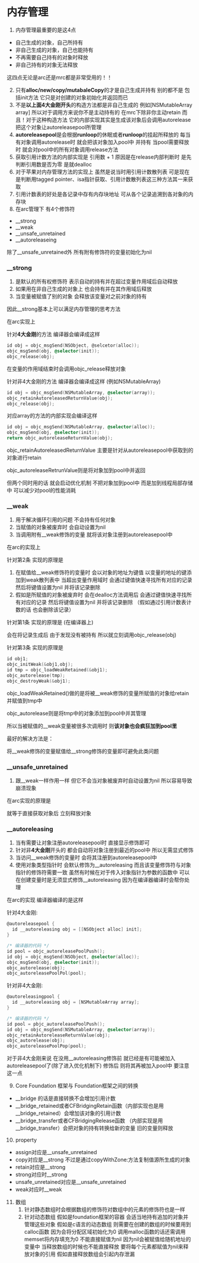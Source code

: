 # 内存管理

1. 内存管理最重要的是这4点

* 自己生成的对象，自己所持有
* 非自己生成的对象，自己也能持有
* 不再需要自己持有的对象时释放
* 非自己持有的对象无法释放

这四点无论是arc还是mrc都是非常受用的！！

2. 只有**alloc/new/copy/mutabaleCopy**的才是自己生成并持有 别的都不是 包括init方法 它只是对创建的对象初始化并返回而已
3. 不是**以上面4大金刚开头**的构造方法都是非自己生成的 例如[NSMutableArray array] 所以对于调用方来说你不是主动持有的 在mrc下除非你主动retain 而且！对于这种构造方法 它的内部实现其实是生成该对象后会调用autorelease 把这个对象让autoreleasepool所管理 
4. **autoreleasepool**是会根据**runloop**的休眠或者**runloop**的挂起所释放的 每当有对象调用autorelease时 就会把该对象加入pool中 并持有 当pool需要释放时 就会对pool中的所有对象调用release方法
5. 获取引用计数方法的内部实现是 引用数 + 1 原因是在release内部判断时 是先判断引用数是否为零 是就dealloc 
6. 对于苹果对内存管理方法的实现上 虽然是说当时用引用计数散列表 可是现在是判断用tagged pointer、isa指针获取、引用计数散列表这三种方法其一来获取
7. 引用计数表的好处是各记录中存有内存块地址 可从各个记录追溯到各对象的内存块
8. 在arc管理下 有4个修饰符 

* __strong
* __weak
* __unsafe\_unretained
* __autoreleaseing

除了__unsafe\_unretained外 所有附有修饰符的变量初始化为nil

### __strong

1. 是默认的所有权修饰符 表示自动的持有并在超过变量作用域后自动释放
2. 如果用在非自己生成的对象上 也会持有并在其作用域后释放
3. 当变量被赋值了别的对象 会释放该变量对之前对象的持有

因此__strong基本上可以满足内存管理的思考方法

在arc实现上

针对**4大金刚**的方法 编译器会编译成这样

```objective-c
id obj = objc_msgSend(NSObject, @selcetor(alloc));
objc_msgSend(obj, @selector(init));
objc_release(obj);
```

在变量的作用域结束时会调用objc_release释放对象

针对非4大金刚的方法 编译器会编译成这样 (例如NSMutableArray)

```objective-c
id obj = objc_msgSend(NSMutableArray, @selector(array));
objc_retainAutoreleasedReturnValue(obj);
objc_release(obj);
```

对应array的方法的内部实现会编译这样

```objective-c
id obj = objc_msgSend(NSMutableArray, @selector(alloc));
objc_msgSend(obj, @selector(init));
return objc_autoreleaseReturnValue(obj);
```

objc_retainAutoreleasedReturnValue 主要是针对从autoreleasepool中获取到的对象进行retain

objc_autoreleaseRetrunValue则是将对象加到pool中并返回

但两个同时用的话 就会启动优化机制 不把对象加到pool中 而是加到线程局部存储中  可以减少对pool的性能消耗

### __weak

1. 用于解决循环引用的问题 不会持有任何对象
2. 当赋值的对象被废弃时 会自动设置为nil
3. 当调用附有\_\_weak修饰的变量 就将该对象注册到autoreleasepool中

在arc的实现上

针对第2条 实现的原理是

1. 在赋值给\_\_weak修饰符的变量时 会以对象的地址为键值 以变量的地址的键添加到weak散列表中 当超出变量作用域时 会通过键值快速寻找所有对应的记录 然后将键值设置为nil 并将该记录删除
2. 假如是所赋值的对象被废弃时 会在dealloc方法调用后 会通过键值快速寻找所有对应的记录 然后将键值设置为nil 并将该记录删除 （假如通过引用计数表计数的话 也会删除该记录）

针对第1条 实现的原理是 (在编译器上)

会在将记录生成后 由于发现没有被持有 所以就立刻调用objc_release(obj)

针对第3条 实现的原理是

```objective-c
id obj1;
objc_initWeak(&obj1,obj);
id tmp = objc_loadWeakRetained(&obj1);
objc_autorelease(tmp);
objc_destroyWeak(&obj1);
```

objc_loadWeakRetained()做的是将被\_\_weak修饰的变量所赋值的对象给retain并赋值到tmp中

objc_autorelease则是将tmp中的对象添加到pool中并其管理 

所以当被赋值的\_\_weak变量被很多次调用时 则**该对象也会疯狂加到pool里**

最好的解决方法是：

将\_\_weak修饰的变量赋值给\_\_strong修饰的变量即可避免此类问题

###  __unsafe\_unretained

1. 跟__weak一样作用一样 但它不会当对象被废弃时自动设置为nil 所以容易导致崩溃现象

在arc实现的原理是

就等于直接获取对象后 立刻释放对象

### __autoreleasing

1. 当有需要让对象注册autoreleasepool时 直接显示修饰即可
2. 针对非**4大金刚**开头的 都会自动将对象注册到最近的pool中 所以无需显式修饰
3. 当访问__weak修饰的变量时 会将其注册到autoreleasepool中
4. 使用对象类型指针时 会默认修饰为\_\_autoreleasing 而且该变量修饰符与对象指针的修饰符需要一致 虽然有时候在对于传入对象指针为参数的函数中 可以在创建变量时是无须显式修饰\_\_autoreleasing 因为在编译器编译时会帮你处理


在arc的实现 编译器编译的是这样

针对4大金刚:

```objective-c
@autoreleasepool {
  id __autoreleasing obj = [[NSObject alloc] init];
}

/* 编译器的代码 */
id pool = objc_autoreleasePoolPush();
id obj = objc_msgSend(NSObject, @selector(alloc));
objc_msgSend(obj, @selector(init));
objc_autorelease(obj);
objc_autoreleasePoolPol(pool);
```

针对非4大金刚:

```objective-c
@autoreleasingpool {
  id __autoreleasing obj = [NSMutableArray array];
}

/* 编译器的代码 */
id pool = pbjc_autoreleasePoolPush();
id obj = objc_msgSend(NSMutableArray, @selector(array));
objc_retainAutoreleaseReturnValue(obj);
objc_autorelease(obj);
objc_autoreleasePoolPop(pool);
```

对于非4大金刚来说 在没用\_\_autoreleasing修饰前 就已经是有可能被加入autoreleasepool了(除了进入优化机制下)  修饰后 则将其再被加入pool中 要注意这一点


9. Core Foundation 框架与 Foundation框架之间的转换

* __bridge 的话是直接转换不会增加引用计数
* \_\_bridge\_retained或者CFBridgingRetain函数（内部实现也是用\_\_bridge\_retained）会增加该对象的引用计数
* \_\_bridge_transfer或者CFBridgingRelease函数 （内部实现是用\_\_bridge_transfer）会把对象的持有转换给新的变量 旧的变量则释放

10. property

* assign对应是\_\_unsafe\_unretained
* copy对应是\_\_strong 不过是通过copyWithZone:方法复制值源所生成的对象
* retain对应是\_\_strong
* strong对应时\_\_strong
* unsafe\_unretained对应是\_\_unsafe\_unretained
* weak对应时\_\_weak

11. 数组
    1. 针对静态数组时会根据数组的修饰符对数组中的元素的修饰符也是一样
    2. 针对动态数组 假如是foundation框架的容器 会适当地持有追加的对象并管理这些对象 假如是c语言的动态数组 则需要在创建的数组的时候要用到calloc函数 因为会将分配区域初始化为0 调用malloc函数的话还需调用memset将内存填充为0 不能直接赋值为nil 因为nil会被赋值给随机地址的变量中 当释放数组的时候也不能直接释放 要将每个元素都赋值为nil来释放对象的引用 假如直接释放数组会引起内存泄漏